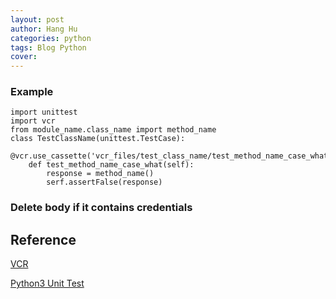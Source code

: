 ```yaml
---
layout: post
author: Hang Hu
categories: python
tags: Blog Python 
cover: 
---
```

### Example

```
import unittest
import vcr
from module_name.class_name import method_name
class TestClassName(unittest.TestCase):
    @vcr.use_cassette('vcr_files/test_class_name/test_method_name_case_what.yaml')
    def test_method_name_case_what(self):
        response = method_name()
        serf.assertFalse(response)
```


### Delete body if it contains credentials




## Reference


[VCR](https://vcrpy.readthedocs.io/en/latest)

[Python3 Unit Test](https://docs.python.org/3/library/unittest.html)
